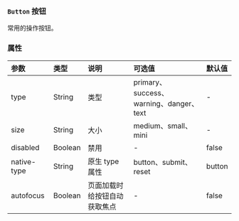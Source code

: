 ### `Button` 按钮

常用的操作按钮。

<ClientOnly>
<template>
<demo-block>
<template #demo-title>基础按钮</template>
<template #component-body>
    <el-row>
        <el-button>默认按钮</el-button>
    </el-row>
</template>
<template #component-remark>
    <div class="description">
        <p>使用type属性来定义 Button 的样式。</p>
    </div>
</template>
<template #component-code>

```javascript
<el-row></el-row>
```

</template>
</demo-block>
</template>

<template>
<demo-block>
<template #demo-title>禁用状态</template>
<template #component-body>
    
</template>
<template #component-remark>
    <div class="description">
        <p>你可以使用disabled属性来定义按钮是否可用，它接受一个Boolean值。</p>
    </div>
</template>
<template #component-code>

```javascript

```

</template>
</demo-block>
</template>

<template>
<demo-block>
<template #demo-title>文字按钮</template>
<template #component-body>

</template>
<template #component-remark>
    <div class="description">
        <p>没有边框和背景颜色的按钮</p>
    </div>
</template>
<template #component-code>

```javascript

```

</template>
</demo-block>
</template>

<template>
<demo-block>
<template #demo-title>不同尺寸</template>
<template #component-body>

</template>
<template #component-remark>
    <div class="description">
        <p>额外的尺寸：medium、small、mini，通过设置size属性来配置它们。</p>
    </div>
</template>
<template #component-code>

```javascript

```

</template>
</demo-block>
</template>
</ClientOnly>

### 属性

| 参数        | 类型    | 说明                         | 可选值                                  | 默认值 |
| :---------- | :------ | :--------------------------- | :-------------------------------------- | :----- |
| type        | String  | 类型                         | primary、success、warning、danger、text | -      |
| size        | String  | 大小                         | medium、small、mini                     | -      |
| disabled    | Boolean | 禁用                         | -                                       | false  |
| native-type | String  | 原生 type 属性               | button、submit、reset                   | button |
| autofocus   | Boolean | 页面加载时给按钮自动获取焦点 | -                                       | false  |

<style>
[class*="ha-button_"]+[class*="ha-button_"] {
    margin-left: 10px
}

</style>
